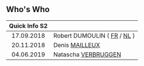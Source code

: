 <link rel="stylesheet" href="Ulysses.css">
<link rel="stylesheet" href="S2.css">
<link rel="stylesheet" href="foghorn2.css">

## Who's Who 

| Quick Info S2 | &nbsp; |
| :---: | --- |
| 17.09.2018 | Robert DUMOULIN ( [FR](https://newdevprojects.github.io/S2/RD_F.html) / [NL](https://newdevprojects.github.io/S2/RD_N.html) ) |
| 20.11.2018 | Denis [MAILLEUX](Denis_Mailleux.md) |
| 04.06.2019 | Natascha [VERBRUGGEN](Natascha_Verbruggen.md) |





